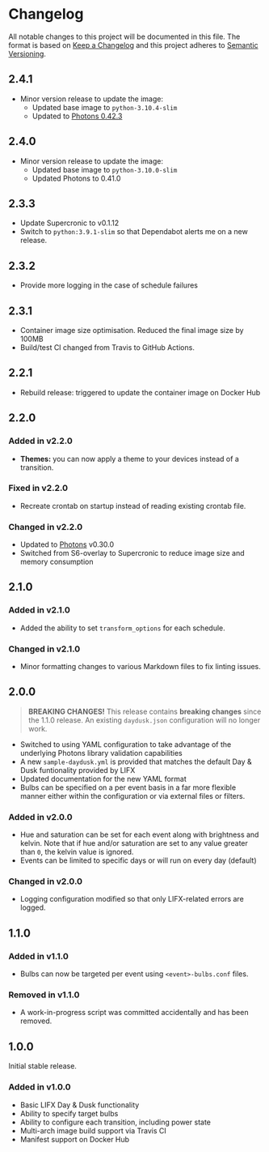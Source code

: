 # Changelog

All notable changes to this project will be documented in this file. The format
is based on [Keep a Changelog](https://keepachangelog.com/en/1.0.0/) and this
project adheres to [Semantic Versioning](https://semver.org/spec/v2.0.0.html).

## 2.4.1

- Minor version release to update the image:
  - Updated base image to `python-3.10.4-slim`
  - Updated to [Photons 0.42.3](https://photons.delfick.com/changelog.html)

## 2.4.0

- Minor version release to update the image:
  - Updated base image to `python-3.10.0-slim`
  - Updated Photons to 0.41.0

## 2.3.3

- Update Supercronic to v0.1.12
- Switch to `python:3.9.1-slim` so that Dependabot alerts me on a new release.

## 2.3.2

- Provide more logging in the case of schedule failures

## 2.3.1

- Container image size optimisation. Reduced the final image size by 100MB
- Build/test CI changed from Travis to GitHub Actions.

## 2.2.1

- Rebuild release: triggered to update the container image on Docker Hub

## 2.2.0

### Added in v2.2.0

- **Themes:** you can now apply a theme to your devices instead of a transition.

### Fixed in v2.2.0

- Recreate crontab on startup instead of reading existing crontab file.

### Changed in v2.2.0

- Updated to [Photons](https://github.com/delfick/photons) v0.30.0
- Switched from S6-overlay to Supercronic to reduce image size and memory
consumption

## 2.1.0

### Added in v2.1.0

- Added the ability to set `transform_options` for each schedule.

### Changed in v2.1.0

- Minor formatting changes to various Markdown files to fix linting issues.

## 2.0.0

> **BREAKING CHANGES!**
> This release contains **breaking changes** since the 1.1.0 release. An
existing `daydusk.json` configuration will no longer work.

- Switched to using YAML configuration to take advantage of the underlying
Photons library validation capabilities
- A new `sample-daydusk.yml` is provided that matches the default Day & Dusk
funtionality provided by LIFX
- Updated documentation for the new YAML format
- Bulbs can be specified on a per event basis in a far more flexible manner
either within the configuration or via external files or filters.

### Added in v2.0.0

- Hue and saturation can be set for each event along with brightness and kelvin.
  Note that if hue and/or saturation are set to any value greater than `0`,
  the kelvin value is ignored.
- Events can be limited to specific days or will run on every day (default)

### Changed in v2.0.0

- Logging configuration modified so that only LIFX-related errors are logged.

## 1.1.0

### Added in v1.1.0

- Bulbs can now be targeted per event using `<event>-bulbs.conf` files.

### Removed in v1.1.0

- A work-in-progress script was committed accidentally and has been removed.

## 1.0.0

Initial stable release.

### Added in v1.0.0

- Basic LIFX Day & Dusk functionality
- Ability to specify target bulbs
- Ability to configure each transition, including power state
- Multi-arch image build support via Travis CI
- Manifest support on Docker Hub
